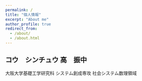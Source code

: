 ```yaml
---
permalink: /
title: "個人情報"
excerpt: "About me"
author_profile: true
redirect_from: 
  - /about/
  - /about.html
---
```


**コウ　シンチュウ** 
**高　振中**
------
大阪大学基礎工学研究科
システム創成専攻
社会システム数理領域
